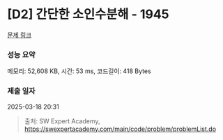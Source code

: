 # [D2] 간단한 소인수분해 - 1945 

[문제 링크](https://swexpertacademy.com/main/code/problem/problemDetail.do?contestProbId=AV5Pl0Q6ANQDFAUq) 

### 성능 요약

메모리: 52,608 KB, 시간: 53 ms, 코드길이: 418 Bytes

### 제출 일자

2025-03-18 20:31



> 출처: SW Expert Academy, https://swexpertacademy.com/main/code/problem/problemList.do